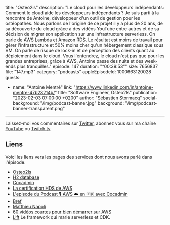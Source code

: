 title: "Osteo2ls"
description: "Le cloud pour les développeurs indépendants: Comment le cloud aide les développeurs indépendants ? Je suis parti à la rencontre de Antoine, développeur d'un outil de gestion pour les ostéopathes.  Nous parlons de l'origine de ce projet il y a plus de 20 ans, de sa découverte du cloud grâce à des vidéos YouTube entre autres et de sa décision de migrer son application sur une infrastructure serverless. On parle de AWS Lambda et Amazon RDS. Le résultat est moins de travail pour gérer l'infrastructure et 50% moins cher qu'un hébergement classique sous VM. On parle de risque de lock-in et de perception des clients quant au déploiement dans le cloud. Vous l'entendrez, le cloud n'est pas que pour les grandes entreprises, grâce à AWS, Antoine passe des nuits et des week-ends plus tranquilles."
episode: 147
duration: "“00:39:53\""
size: 7656837
file: "147.mp3"
category: "podcasts"
appleEpisodeId: 1000663120028
guests:
  - name: "Antoine Mentré"
    link: "https://www.linkedin.com/in/antoine-mentre-47b23214b/"
    title: "Software Engineer, Osteo2ls"
publication: "2023-02-03 07:00:00 +0200"
author: "Sébastien Stormacq"
social-background: "/img/podcast-banner.jpg"
background: "/img/podcast-banner-transparent.png"
---

Laissez-moi vos commentaires sur [Twitter](https://twitter.com/sebsto), abonnez vous sur ma chaîne [YouTube](https://www.youtube.com/sebsto) ou [Twitch.tv](https://www.twitch.tv/sebAWS)

## Liens

Voici les liens vers les pages des services dont nous avons parlé dans l'épisode.

- [Osteo2ls](https://osteo2ls.com/)
- [H2 database](https://www.h2database.com/html/main.html)
- [Cocadmin](https://www.youtube.com/@cocadmin)
- [La certification HDS de AWS](https://aws.amazon.com/compliance/hds/)
- [L'episode du Podcast 🎙 AWS ☁️ en 🇫🇷 avec Cocadmin](https://stormacq.com/podcasts/episode_022/index.html)
- [Bref](https://bref.sh/)
- [Matthieu Napoli](https://mnapoli.fr/)
- [60 vidéos courtes pour bien démarrer sur AWS](https://stormacq.com/2020/08/31/bien-demarrer.html)
- [Lift](https://github.com/getlift/lift) Le framework qui marie serverless et CDK.